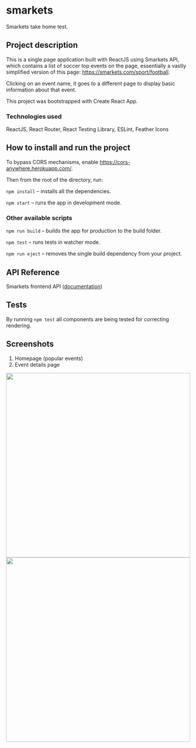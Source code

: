 # smarkets
Smarkets take home test.

## Project description

This is a single page application built with ReactJS using Smarkets API, which contains a list of soccer top events on
the page, essentially a vastly simplified version of this page:
https://smarkets.com/sport/football.

Clicking on an event name, it goes to a different page to display basic information about that
event.

This project was bootstrapped with Create React App. 

### Technologies used

ReactJS, React Router, React Testing Library, ESLint, Feather Icons

## How to install and run the project

To bypass CORS mechanisms, enable https://cors-anywhere.herokuapp.com/.

Then from the root of the directory, run:

`npm install` – installs all the dependencies.

`npm start` – runs the app in development mode.

### Other available scripts

`npm run build` – builds the app for production to the build folder.

`npm test` – runs tests in watcher mode.

`npm run eject` – removes the single build dependency from your project.

## API Reference 

Smarkets frontend API ([documentation](https://docs.smarkets.com/))

## Tests

By running `npm test` all components are being tested for correcting rendering.

## Screenshots

1. Homepage (popular events)
2. Event details page
<img src="https://user-images.githubusercontent.com/9774977/158305566-f226f792-34a6-4ce9-aaf7-04a6949dbb3e.png" width=500/>
<img src="https://user-images.githubusercontent.com/9774977/158305568-998fb76b-4a0e-4f42-97d9-b5f48318c1ba.png" width=500/>

